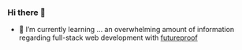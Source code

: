 ### Hi there 👋
- 🌱 I’m currently learning ... an overwhelming amount of information regarding full-stack web development with [futureproof](https://www.getfutureproof.co.uk/)
